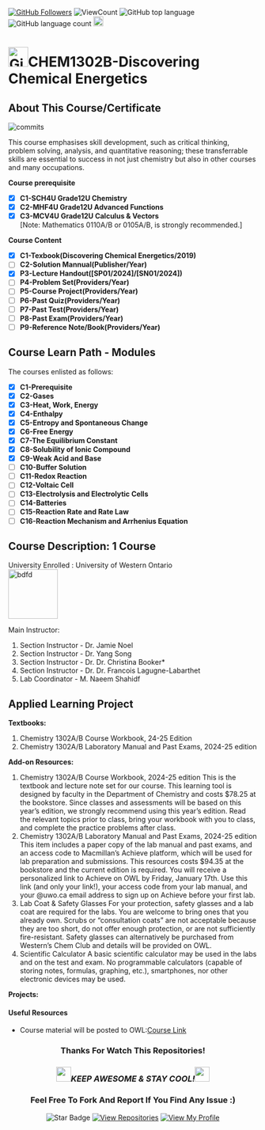 <!--
 * @Date         : 2025-06-20 11:31:36
 * @Author       : BDFD,bdfd2005@gmail.com
 * @Github       : https://github.com/bdfd
 * @LastEditTime : 2025-06-20 13:12:02
 * @LastEditors  : <BDFD>
 * @Description  :
 * @FilePath     : \README.md
 * Copyright (c) 2025 by BDFD, All Rights Reserved.
-->

<a href="https://github.com/bdfd"><img src="https://img.shields.io/github/followers/bdfd?label=Follow%20Me&logo=github" alt="GitHub Followers" /></a>
![ViewCount](https://views.whatilearened.today/views/github/BDFD-Tutorial-Ground/UWO_CHEM1302B_Discovering-Chemical-Energetics.svg?cache=remove)
![GitHub top language](https://img.shields.io/github/languages/top/BDFD-Tutorial-Ground/UWO_CHEM1302B_Discovering-Chemical-Energetics?style=flat)
![GitHub language count](https://img.shields.io/github/languages/count/BDFD-Tutorial-Ground/UWO_CHEM1302B_Discovering-Chemical-Energetics?style=flat)
<img height=20 src="https://cdn.jsdelivr.net/gh/bdfd/Personal_Image_Repo/7.Color-Icon/Status/Finish.svg" alt="bdfd" />

# <a href="https://github.com/bdfd"><img height=40 src="https://cdn.jsdelivr.net/gh/bdfd/Personal_Image_Repo/4.Stamp/BDFD_Stamp.png" alt="GitHub Followers" /></a>CHEM1302B-Discovering Chemical Energetics

## About This Course/Certificate

![commits](https://img.shields.io/github/last-commit/BDFD-Tutorial-Ground/UWO_CHEM1302B_Discovering-Chemical-Energetics?label=Last%20Commit%20)

This course emphasises skill development, such as critical thinking, problem solving, analysis, and quantitative reasoning; these transferrable skills are essential to success in not just chemistry but also in other courses and many occupations.

**Course prerequisite**

- [x] **C1-SCH4U Grade12U Chemistry**
- [x] **C2-MHF4U Grade12U Advanced Functions**
- [x] **C3-MCV4U Grade12U Calculus & Vectors**  
       [Note: Mathematics 0110A/B or 0105A/B, is strongly recommended.]

**Course Content**

- [x] **C1-Texbook(Discovering Chemical Energetics/2019)**
- [ ] **C2-Solution Mannual(Publisher/Year)**
- [x] **P3-Lecture Handout([SP01/2024]/[SN01/2024])**
- [ ] **P4-Problem Set(Providers/Year)**
- [ ] **P5-Course Project(Providers/Year)**
- [ ] **P6-Past Quiz(Providers/Year)**
- [ ] **P7-Past Test(Providers/Year)**
- [ ] **P8-Past Exam(Providers/Year)**
- [ ] **P9-Reference Note/Book(Providers/Year)**

## Course Learn Path - Modules

The courses enlisted as follows:

- [x] **C1-Prerequisite**
- [x] **C2-Gases**
- [x] **C3-Heat, Work, Energy**
- [x] **C4-Enthalpy**
- [x] **C5-Entropy and Spontaneous Change**
- [x] **C6-Free Energy**
- [x] **C7-The Equilibrium Constant**
- [x] **C8-Solubility of Ionic Compound**
- [x] **C9-Weak Acid and Base**
- [ ] **C10-Buffer Solution**
- [ ] **C11-Redox Reaction**
- [ ] **C12-Voltaic Cell**
- [ ] **C13-Electrolysis and Electrolytic Cells**
- [ ] **C14-Batteries**
- [ ] **C15-Reaction Rate and Rate Law**
- [ ] **C16-Reaction Mechanism and Arrhenius Equation**

## Course Description: 1 Course

University Enrolled : University of Western Ontario  
<img height=100 src="https://cdn.jsdelivr.net/gh/bdfd/Personal_Image_Repo/10.%20Course_Learning/2.0%20Canda%20University%20Logo/University_of_Western.png" alt="bdfd" />

Main Instructor:

1. Section Instructor - Dr. Jamie Noel
2. Section Instructor - Dr. Yang Song
3. Section Instructor - Dr. Dr. Christina Booker\*
4. Section Instructor - Dr. Dr. Francois Lagugne-Labarthet
5. Lab Coordinator - M. Naeem Shahidf

## Applied Learning Project

**Textbooks:**

1. Chemistry 1302A/B Course Workbook, 24-25 Edition
2. Chemistry 1302A/B Laboratory Manual and Past Exams, 2024-25 edition

**Add-on Resources:**

1. Chemistry 1302A/B Course Workbook, 2024-25 edition
   This is the textbook and lecture note set for our course. This learning tool is designed by faculty in the Department of Chemistry and costs $78.25 at the bookstore. Since classes and assessments will be based on this year’s edition, we strongly recommend using this year’s edition.
   Read the relevant topics prior to class, bring your workbook with you to class, and complete the practice problems after class.
2. Chemistry 1302A/B Laboratory Manual and Past Exams, 2024-25 edition
   This item includes a paper copy of the lab manual and past exams, and an access code to Macmillan’s Achieve platform, which will be used for lab preparation and submissions. This resources costs $94.35 at the bookstore and the current edition is required.
   You will receive a personalized link to Achieve on OWL by Friday, January 17th. Use this link (and only your link!), your access code from your lab manual, and your @uwo.ca email address to sign up on Achieve before your first lab.
3. Lab Coat & Safety Glasses
   For your protection, safety glasses and a lab coat are required for the labs. You are welcome to bring ones that you already own. Scrubs or “consultation coats” are not acceptable because they are too short, do not offer enough protection, or are not sufficiently fire-resistant.
   Safety glasses can alternatively be purchased from Western’s Chem Club and details will be provided on OWL.
4. Scientific Calculator
   A basic scientific calculator may be used in the labs and on the test and exam. No programmable calculators (capable of storing notes, formulas, graphing, etc.), smartphones, nor other electronic devices may be used.

**Projects:**

#### Useful Resources

- Course material will be posted to OWL:[Course Link](https://westernu.brightspace.com)

<div align="center">

### Thanks For Watch This Repositories!

### <img src="https://media.giphy.com/media/WUlplcMpOCEmTGBtBW/giphy.gif" width="30"><i>KEEP AWESOME & STAY COOL!</i><img src="https://media.giphy.com/media/WUlplcMpOCEmTGBtBW/giphy.gif" width="30">

### Feel Free To Fork And Report If You Find Any Issue :)

![Star Badge](https://img.shields.io/static/v1?label=%F0%9F%8C%9F&message=If%20Useful&style=style=flat&color=BC4E99)
[![View Repositories](https://img.shields.io/badge/View-My_Repositories-blue?logo=GitHub)](https://github.com/bdfd?tab=repositories)
[![View My Profile](https://img.shields.io/badge/View-My_Profile-green?logo=GitHub)](https://github.com/bdfd)

</div>
